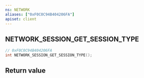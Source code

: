 ```yaml
---
ns: NETWORK
aliases: ["0xF0C0C94B404206FA"]
apiset: client
---
```

## NETWORK_SESSION_GET_SESSION_TYPE

```c
// 0xF0C0C94B404206FA
int NETWORK_SESSION_GET_SESSION_TYPE();
```



## Return value

